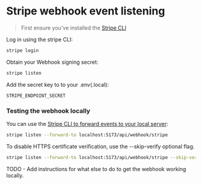 # Stripe webhook event listening

> First ensure you've installed the [Stripe CLI](https://docs.stripe.com/stripe-cli)

Log in using the stripe CLI:

```bash
stripe login
```

Obtain your Webhook signing secret:

```bash
stripe listen
```

Add the secret key to to your .env(.local):

`STRIPE_ENDPOINT_SECRET`

### Testing the webhook locally

You can use the [Stripe CLI to forward events to your local server](https://docs.stripe.com/webhooks):

```bash
stripe listen --forward-to localhost:5173/api/webhook/stripe
```

To disable HTTPS certificate verification, use the --skip-verify optional flag.

```bash
stripe listen --forward-to localhost:5173/api/webhook/stripe --skip-verify
```

TODO - Add instructions for what else to do to get the webhook working locally.
